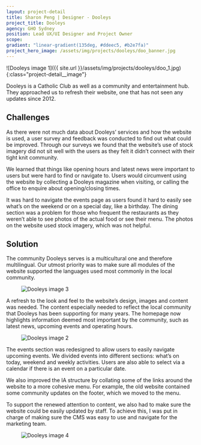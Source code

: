 ```yaml
---
layout: project-detail
title: Sharon Peng | Designer - Dooleys
project_title: Dooleys
agency: GHO Sydney
position: Lead UX/UI Designer and Project Owner
scope:
gradient: "linear-gradient(135deg, #ddeec5, #b2e7fa)"
project_hero_image: /assets/img/projects/dooleys/doo_banner.jpg
---
```


![Dooleys image 1]({{ site.url }}/assets/img/projects/dooleys/doo_1.jpg){:class="project-detail__image"}

Dooleys is a Catholic Club as well as a community and entertainment hub. They approached us to refresh their website, one that has not seen any updates since 2012.

## Challenges
As there were not much data about Dooleys’ services and how the website is used, a user survey and feedback was conducted to find out what could be improved. Through our surveys we found that the website’s use of stock imagery did not sit well with the users as they felt it didn’t connect with their tight knit community.

We learned that things like opening hours and latest news were important to users but were hard to find or navigate to. Users would circumvent using the website by collecting a Dooleys magazine when visiting, or calling the office to enquire about opening/closing times.

It was hard to navigate the events page as users found it hard to easily see what’s on the weekend or on a special day, like a birthday. The dining section was a problem for those who frequent the restaurants as they weren’t able to see photos of the actual food or see their menu. The photos on the website used stock imagery, which was not helpful.

## Solution
The community Dooleys serves is a multicultural one and therefore multilingual. Our utmost priority was to make sure all modules of the website supported the languages used most commonly in the local community.

<figure>
  <img alt="Dooleys image 3" class="project-detail__image" src="{{ site.url }}/assets/img/projects/dooleys/doo_3.jpg" />
</figure>

A refresh to the look and feel to the website’s design, images and content was needed. The content especially needed to reflect the local community that Dooleys has been supporting for many years. The homepage now highlights information deemed most important by the community, such as latest news, upcoming events and operating hours.

<figure>
  <img alt="Dooleys image 2" class="project-detail__image" src="{{ site.url }}/assets/img/projects/dooleys/doo_2.jpg" />
</figure>

The events section was redesigned to allow users to easily navigate upcoming events. We divided events into different sections: what’s on today, weekend and weekly activities. Users are also able to select via a calendar if there is an event on a particular date.

We also improved the IA structure by collating some of the links around the website to a more cohesive menu. For example, the old website contained some community updates on the footer, which we moved to the menu.

To support the renewed attention to content, we also had to make sure the website could be easily updated by staff. To achieve this, I was put in charge of making sure the CMS was easy to use and navigate for the marketing team.
<figure>
  <img alt="Dooleys image 4" class="project-detail__image" src="{{ site.url }}/assets/img/projects/dooleys/doo_4.gif" />
</figure>
